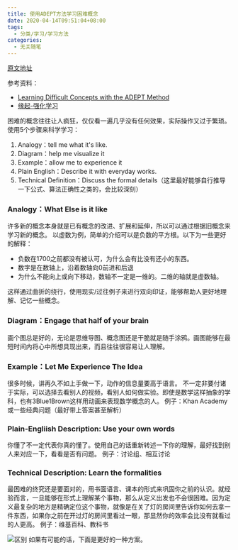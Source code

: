 ```yaml
---
title: 使用ADEPT方法学习困难概念
date: 2020-04-14T09:51:04+08:00
tags:
  - 分类/学习/学习方法
categories:
  - 无关随笔
---
```


[原文地址](https://github.com/wtysos11/blogWiki/issues/16)

参考资料：
* [Learning Difficult Concepts with the ADEPT Method](https://betterexplained.com/articles/adept-method/)
* [缘起-强化学习](https://www.zhihu.com/question/57159315/answer/465865135)

困难的概念往往让人疯狂，仅仅看一遍几乎没有任何效果，实际操作又过于繁琐。使用5个步骤来科学学习：
1. Analogy：tell me what it's like.
2. Diagram：help me visualize it
3. Example：allow me to experience it
4. Plain English：Describe it with everyday works.
5. Technical Definition：Discuss the formal details（这里最好能够自行推导一下公式、算法正确性之类的，会比较深刻）

### Analogy：What Else is it like
许多新的概念本身就是已有概念的改进、扩展和延伸，所以可以通过根据旧概念来学习新的概念。
以虚数为例，简单的介绍可以是负数的平方根。以下为一些更好的解释：
* 负数在1700之前都没有被认可，为什么会有比没有还小的东西。
* 数字是在数轴上，沿着数轴向0前进和后退
* 为什么不能向上或向下移动，数轴不一定是一维的。二维的轴就是虚数轴。

这样通过曲折的绕行，使用现实/过往例子来进行双向印证，能够帮助人更好地理解、记忆一些概念。

### Diagram：Engage that half of your brain
画个图总是好的，无论是思维导图、概念图还是干脆就是随手涂鸦。画图能够在最短时间内将心中所想具现出来，而且往往很容易让人理解。

### Example：Let Me Experience The Idea
很多时候，讲再久不如上手做一下，动作的信息量要高于语言。
不一定非要付诸于实际，可以选择去看别人的视频，看别人如何做实验。即使是数学这样抽象的学科，也有3Blue1Brown这样用动画来表现数学概念的人。
例子：Khan Academy或一些经典问题（最好带上答案甚至解析）

### Plain-Engliish Description: Use your own words
你懂了不一定代表你真的懂了。使用自己的话重新转述一下你的理解，最好找到别人来对应一下，看看是否有问题。
例子：讨论组、相互讨论

### Technical Description: Learn the formalities
最困难的终究还是要面对的，用书面语言、课本的形式来巩固你之前的认识。就经验而言，一旦能够在形式上理解某个事物，那么从定义出发也不会很困难。因为定义最复杂的地方是精确定位这个事物，就像是在关了灯的房间里告诉你如何去拿一件东西，如果你之前在开过灯的房间里看过一眼，那显然你的效率会比没有就看过的人更高。
例子：维基百科、教科书

![区别](https://betterexplained.com/wp-content/uploads/calculus/baseline_vs_progressive.png)
如果有可能的话，下面是更好的一种方案。
